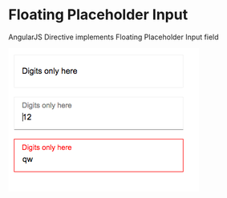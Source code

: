 # Floating Placeholder Input
AngularJS Directive implements Floating Placeholder Input field

![Screenshot](./screenshot.png?raw=true)

